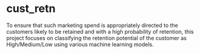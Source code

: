 # cust_retn
To ensure that such marketing spend is appropriately directed to the customers likely to be retained and with a high probability of retention, this project focuses on classifying the retention potential of the customer as High/Medium/Low using various machine learning models.
